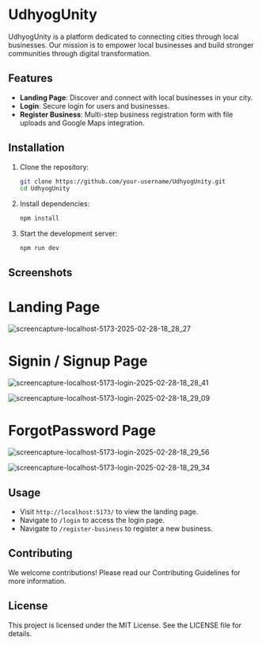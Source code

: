 # UdhyogUnity

UdhyogUnity is a platform dedicated to connecting cities through local businesses. Our mission is to empower local businesses and build stronger communities through digital transformation.

## Features

- **Landing Page**: Discover and connect with local businesses in your city.
- **Login**: Secure login for users and businesses.
- **Register Business**: Multi-step business registration form with file uploads and Google Maps integration.

## Installation

1. Clone the repository:

    ```bash
    git clone https://github.com/your-username/UdhyogUnity.git
    cd UdhyogUnity
    ```

2. Install dependencies:

    ```bash
    npm install
    ```

3. Start the development server:

    ```bash
    npm run dev
    ```

## Screenshots
<h1>Landing Page </h1>

![screencapture-localhost-5173-2025-02-28-18_28_27](https://github.com/user-attachments/assets/16fb5b66-6917-4da6-8d53-bc227438cbf3)

<h1>Signin / Signup Page </h1>

![screencapture-localhost-5173-login-2025-02-28-18_28_41](https://github.com/user-attachments/assets/2b6ade44-2888-450b-8bff-e785cb7e6bc7)

![screencapture-localhost-5173-login-2025-02-28-18_29_09](https://github.com/user-attachments/assets/1ecdc221-f469-4d4a-9e18-f435fa29e054)


<h1>ForgotPassword Page</h1>

![screencapture-localhost-5173-login-2025-02-28-18_29_56](https://github.com/user-attachments/assets/0bfdfc7b-d849-4ab8-a310-0f97df692b4f)

![screencapture-localhost-5173-login-2025-02-28-18_29_34](https://github.com/user-attachments/assets/90002b1f-8bae-40e9-a6bb-2ebc8adac27b)



## Usage

- Visit `http://localhost:5173/` to view the landing page.
- Navigate to `/login` to access the login page.
- Navigate to `/register-business` to register a new business.

## Contributing

We welcome contributions! Please read our Contributing Guidelines for more information.

## License

This project is licensed under the MIT License. See the LICENSE file for details.
